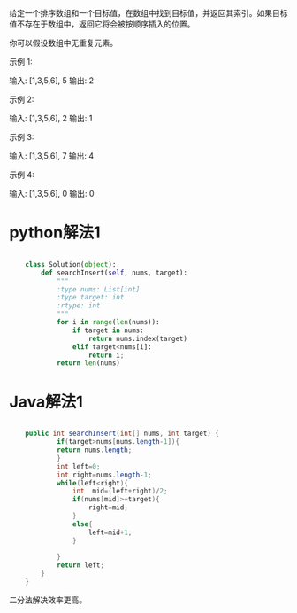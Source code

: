 给定一个排序数组和一个目标值，在数组中找到目标值，并返回其索引。如果目标值不存在于数组中，返回它将会被按顺序插入的位置。

你可以假设数组中无重复元素。

示例 1:

输入: [1,3,5,6], 5
输出: 2


示例 2:

输入: [1,3,5,6], 2
输出: 1


示例 3:

输入: [1,3,5,6], 7
输出: 4


示例 4:

输入: [1,3,5,6], 0
输出: 0

# python解法1

```Python

	class Solution(object):
	    def searchInsert(self, nums, target):
	        """
	        :type nums: List[int]
	        :type target: int
	        :rtype: int
	        """
	        for i in range(len(nums)):
	            if target in nums:
	                return nums.index(target)
	            elif target<nums[i]:
	                return i;
	        return len(nums)
```


# Java解法1

```Java

	public int searchInsert(int[] nums, int target) {
	        if(target>nums[nums.length-1]){
	        return nums.length;
	        }
	        int left=0;
	        int right=nums.length-1;
	        while(left<right){
	            int  mid=(left+right)/2;
	            if(nums[mid]>=target){
	                right=mid;
	            }
	            else{
	                left=mid+1;
	            }
	            
	        }
	        return left;
	    }
	}
```
二分法解决效率更高。